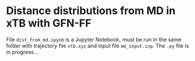 # Distance distributions from MD in xTB with GFN-FF
File `dist_from_md.ipynb` is a Jupyter Notebook, must be run in the same folder with trajectory file `xtb.xyz` and input file `md_input.inp`.
The `.py` file is in progress...
